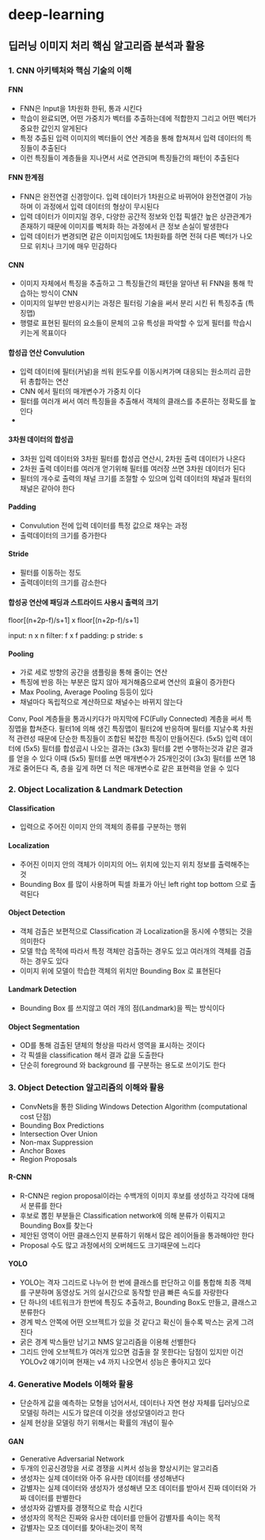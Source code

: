 # deep-learning

## 딥러닝 이미지 처리 핵심 알고리즘 분석과 활용

### 1. CNN 아키텍처와 핵심 기술의 이해

#### FNN
- FNN은 Input을 1차원화 한뒤, 통과 시킨다
- 학습이 완료되면, 어떤 가중치가 벡터를 추출하는데에 적합한지 그리고 어떤 벡터가 중요한 값인지 알게된다
- 특정 추출된 입력 이미지의 벡터들이 연산 계층을 통해 합쳐져서 입력 데이터의 특징들이 추출된다
- 이런 특징들이 계층들을 지나면서 서로 연관되며 특징들간의 패턴이 추출된다

#### FNN 한계점
- FNN은 완전연결 신경망이다. 입력 데이터가 1차원으로 바뀌어야 완전연결이 가능하며 이 과정에서 입력 데이터의 형상이 무시된다
- 입력 데이터가 이미지일 경우, 다양한 공간적 정보와 인접 픽셀간 높은 상관관계가 존재하기 때문에 이미지를 벡처화 하는 과정에서 큰 정보 손실이 발생한다
- 입력 데이터가 변경되면 같은 이미지임에도 1차원화를 하면 전혀 다른 벡터가 나오므로 위치나 크기에 매우 민감하다

#### CNN
- 이미지 자체에서 특징을 추출하고 그 특징들간의 패턴을 알아낸 뒤 FNN을 통해 학습하는 방식이 CNN
- 이미지의 일부만 반응시키는 과정은 필터링 기술을 써서 분리 시킨 뒤 특징추출 (특징맵)
- 행렬로 표현된 필터의 요소들이 문체의 고유 특성을 파악할 수 있게 필터를 학습시키는게 목표이다

#### 합성곱 연산 Convulution 
- 입력 데이터에 필터(커널)을 씌워 윈도우를 이동시켜가며 대응되는 원소끼리 곱한 뒤 총합하는 연산
- CNN 에서 필터의 매개변수가 가중치 이다
- 필터를 여러개 써서 여러 특징들을 추출해서 객체의 클래스를 추론하는 정확도를 높인다
- 
#### 3차원 데이터의 합성곱
- 3차원 입력 데이터와 3차원 필터를 합성곱 연산시, 2차원 출력 데이터가 나온다
- 2차원 출력 데이터를 여러개 얻기위해 필터를 여러장 쓰면 3차원 데이터가 된다
- 필터의 개수로 출력의 채널 크기를 조절할 수 있으며 입력 데이터의 채널과 필터의 채널은 같아야 한다

#### Padding
- Convulution 전에 입력 데이터를 특정 값으로 채우는 과정
- 출력데이터의 크기를 증가한다

#### Stride
- 필터를 이동하는 정도
- 출력데이터의 크기를 감소한다

#### 합성공 연산에 패딩과 스트라이드 사용시 출력의 크기

floor[(n+2p-f)/s+1] x floor[(n+2p-f)/s+1]

input: n x n
filter: f x f
padding: p
stride: s

#### Pooling
- 가로 세로 방향의 공간을 샘플링을 통해 줄이는 연산
- 특징에 반응 하는 부분은 많지 않아 제거해줌으로써 연산의 효율이 증가한다
- Max Pooling, Average Pooling 등등이 있다
- 채널마다 독립적으로 계산하므로 채널수는 바뀌지 않는다

Conv, Pool 계층들을 통과시키다가 마지막에 FC(Fully Connected) 계층을 써서 특징맵을 합쳐준다. 
필터1에 의해 생긴 특징맵이 필터2에 반응하며 필터를 지날수록 차원적 관련성 때문에 단순한 특징들이 조합된 복잡한 특징이 만들어진다.
(5x5) 입력 데이터에 (5x5) 필터를 합성곱시 나오는 결과는 (3x3) 필터를 2번 수행하는것과 같은 결과를 얻을 수 있다
이때 (5x5) 필터를 쓰면 매개변수가 25개인것이 (3x3) 필터를 쓰면 18개로 줄어든다
즉, 층을 깊게 하면 더 적은 매개변수로 같은 표현력을 얻을 수 있다

### 2. Object Localization & Landmark Detection

#### Classification
- 입력으로 주어진 이미지 안의 객체의 종류를 구분하는 행위

#### Localization
- 주어진 이미지 안의 객체가 이미지의 어느 위치에 있는지 위치 정보를 출력해주는 것
- Bounding Box 를 많이 사용하며 픽셀 좌표가 아닌 left right top bottom 으로 출력된다

#### Object Detection
- 객체 검출은 보편적으로 Classification 과 Localization을 동시에 수행되는 것을 의미한다
- 모델 학습 목적에 따라서 특정 객체만 검출하는 경우도 있고 여러개의 객체를 검출하는 경우도 있다
- 이미지 위에 모델이 학습한 객체의 위치만 Bounding Box 로 표현된다

#### Landmark Detection 
- Bounding Box 를 쓰지않고 여러 개의 점(Landmark)을 찍는 방식이다

#### Object Segmentation
- OD를 통해 검출된 댇체의 형상을 따라서 영역을 표시하는 것이다
- 각 픽셀을 classification 해서 결과 값을 도출한다
- 단순히 foreground 와 background 를 구분하는 용도로 쓰이기도 한다

### 3. Object Detection 알고리즘의 이해와 활용
- ConvNets을 통한 Sliding Windows Detection Algorithm (computational cost 단점)
- Bounding Box Predictions
- Intersection Over Union
- Non-max Suppression
- Anchor Boxes
- Region Proposals

#### R-CNN
- R-CNN은 region proposal이라는 수백개의 이미지 후보를 생성하고 각각에 대해서 분류를 한다
- 후보로 뽑힌 부분들은 Classification network에 의해 분류가 이뤄지고 Bounding Box를 찾는다
- 제안된 영역이 어떤 클래스인지 분류하기 위해서 많은 레이어들을 통과해야만 한다
- Proposal 수도 많고 과정에서의 오버헤드도 크기때문에 느리다

#### YOLO
- YOLO는 격자 그리드로 나누어 한 번에 클래스를 판단하고 이를 통합해 최종 객체를 구분하며 동영상도 거의 실시간으로 동작할 만큼 빠른 속도를 자랑한다
- 단 하나의 네트워크가 한번에 특징도 추출하고, Bounding Box도 만들고, 클래스고 분류한다
- 경계 박스 안쪽에 어떤 오브젝트가 있을 것 같다고 확신이 들수록 박스는 굵게 그려진다
- 굵은 경계 박스들만 남기고 NMS 알고리즘을 이용해 선별한다
- 그리드 안에 오브젝트가 여러개 있으면 검출을 잘 못한다는 담점이 있지만 이건 YOLOv2 얘기이며 현재는 v4 까지 나오면서 성능은 좋아지고 있다


### 4. Generative Models 이해와 활용
- 단순하게 값을 예측하는 모형을 넘어서서, 데이터나 자연 현상 자체를 딥러닝으로 모델링 하려는 시도가 많은데 이것을 생성모델이라고 한다
- 실제 현상을 모델링 하기 위해서는 확률의 개념이 필수

#### GAN
- Generative Adversarial Network
- 두개의 인공신경망을 서로 경쟁을 시켜서 성능을 향상시키는 알고리즘
- 생성자는 실제 데이터와 아주 유사한 데이터를 생성해낸다
- 감별자는 실제 데이터와 생성자가 생성해낸 모조 데이터를 받아서 진짜 데이터와 가짜 데이터를 판별한다
- 생성자와 감별자를 경쟁적으로 학습 시킨다
- 생성자의 목적은 진짜와 유사한 데이터를 만들어 감별자를 속이는 목적
- 감별자는 모조 데이터를 찾아내는것이 목적
